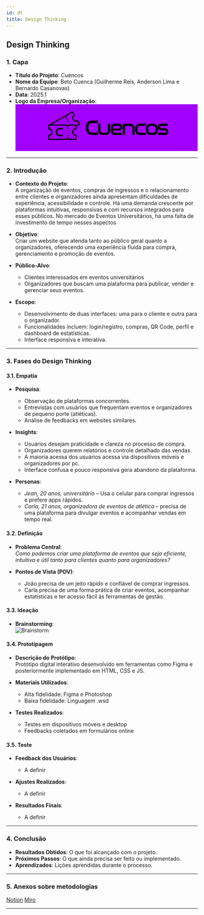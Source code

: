 ```yaml
---
id: dt
title: Design Thinking
---
```


## **Design Thinking**

### **1. Capa**

- **Título do Projeto**: Cuencos
- **Nome da Equipe**: Beto Cuenca (Guilherme Reis, Anderson Lima e Bernardo Casanovas)
- **Data**: 2025.1
- **Logo da Empresa/Organização**: ![Logo Cuencos](../assets/logo_cuencos.jpg)

---

### **2. Introdução**

- **Contexto do Projeto**:  
  A organização de eventos, compras de ingressos e o relacionamento entre clientes e organizadores ainda apresentam dificuldades de experiência, acessibilidade e controle. Há uma demanda crescente por plataformas intuitivas, responsivas e com recursos integrados para esses públicos. No mercado de Eventos Universitários, há uma falta de investimento de tempo nesses aspectos

- **Objetivo**:  
  Criar um website que atenda tanto ao público geral quanto a organizadores, oferecendo uma experiência fluida para compra, gerenciamento e promoção de eventos.

- **Público-Alvo**:  
  - Clientes interessados em eventos universitários  
  - Organizadores que buscam uma plataforma para publicar, vender e gerenciar seus eventos.

- **Escopo**:  
  - Desenvolvimento de duas interfaces: uma para o cliente e outra para o organizador.  
  - Funcionalidades incluem: login/registro, compras, QR Code, perfil e dashboard de estatísticas.  
  - Interface responsiva e interativa.

---

### **3. Fases do Design Thinking**

#### **3.1. Empatia**

- **Pesquisa**:  
  - Observação de plataformas concorrentes.  
  - Entrevistas com usuários que frequentam eventos e organizadores de pequeno porte (atléticas).  
  - Análise de feedbacks em websites similares.

- **Insights**:  
  - Usuários desejam praticidade e clareza no processo de compra.  
  - Organizadores querem relatórios e controle detalhado das vendas.  
  - A maioria acessa dos usuários acessa via dispositivos móveis e organizadores por pc.  
  - Interface confusa e pouco responsiva gera abandono da plataforma.

- **Personas**:  
  - *Jean, 20 anos, universitário* – Usa o celular para comprar ingressos e prefere apps rápidos.  
  - *Carla, 21 anos, organizadora de eventos de atlética* – precisa de uma plataforma para divulgar eventos e acompanhar vendas em tempo real.

#### **3.2. Definição**

- **Problema Central**:  
  *Como podemos criar uma plataforma de eventos que seja eficiente, intuitiva e útil tanto para clientes quanto para organizadores?*

- **Pontos de Vista (POV)**:  
  - João precisa de um jeito rápido e confiável de comprar ingressos.  
  - Carla precisa de uma forma prática de criar eventos, acompanhar estatísticas e ter acesso fácil às ferramentas de gestão.

#### **3.3. Ideação**

- **Brainstorming**:  
![Brainstorm](https://projetos-de-extensao.github.io/PFE_25.1_8001_BetoCuenca/Design%20Thinking/Brainstorm/)

#### **3.4. Prototipagem**

- **Descrição do Protótipo**:  
  Protótipo digital interativo desenvolvido em ferramentas como Figma e posteriormente implementado em HTML, CSS e JS.

- **Materiais Utilizados**:  
  - Alta fidelidade: Figma e Photoshop
  - Baixa fidelidade: Linguagem .wsd 

- **Testes Realizados**:  
  - Testes em dispositivos móveis e desktop  
  - Feedbacks coletados em formulários online

#### **3.5. Teste**

- **Feedback dos Usuários**:  
  - A definir

- **Ajustes Realizados**:  
  - A definir

- **Resultados Finais**:  
  - A definir

---

### **4. Conclusão**

- **Resultados Obtidos**: O que foi alcançado com o projeto.
- **Próximos Passos**: O que ainda precisa ser feito ou implementado.
- **Aprendizados**: Lições aprendidas durante o processo.

---

### **5. Anexos sobre metodologias**

[Notion](https://www.notion.so/1e3383bc441b80b1800df291cf1946a5?v=1e3383bc441b81b18cbb000c6b8b996b&pvs=4) 
[Miro](https://miro.com/app/board/uXjVICCpzOA=/?share_link_id=184508554103)

---
